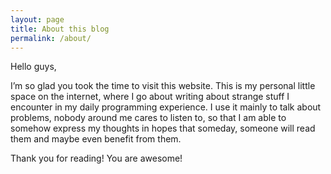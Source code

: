 ```yaml
---
layout: page
title: About this blog
permalink: /about/
---
```


Hello guys,

I’m so glad you took the time to visit this website. This is my personal little space on the internet, where I go about writing about strange stuff I encounter in my daily programming experience. I use it mainly to talk about problems, nobody around me cares to listen to, so that I am able to somehow express my thoughts in hopes that someday, someone will read them and maybe even benefit from them.

Thank you for reading! You are awesome!
